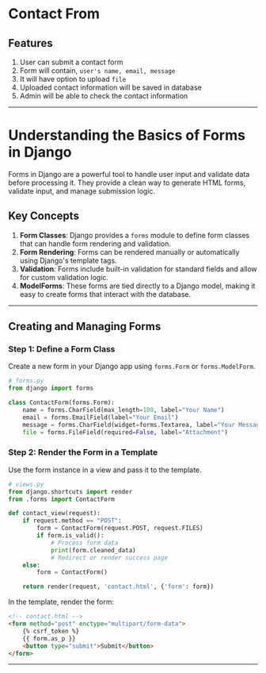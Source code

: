 # Contact From

## Features
1. User can submit a contact form
2. Form will contain, `user's name, email, message`
3. It will have option to upload `file`
4. Uploaded contact information will be saved in database
5. Admin will be able to check the contact information

---

# Understanding the Basics of Forms in Django

Forms in Django are a powerful tool to handle user input and validate data before processing it. They provide a clean way to generate HTML forms, validate input, and manage submission logic.

## Key Concepts

1. **Form Classes**: Django provides a `forms` module to define form classes that can handle form rendering and validation.
2. **Form Rendering**: Forms can be rendered manually or automatically using Django's template tags.
3. **Validation**: Forms include built-in validation for standard fields and allow for custom validation logic.
4. **ModelForms**: These forms are tied directly to a Django model, making it easy to create forms that interact with the database.

---

## Creating and Managing Forms

### Step 1: Define a Form Class

Create a new form in your Django app using `forms.Form` or `forms.ModelForm`.

```python
# forms.py
from django import forms

class ContactForm(forms.Form):
    name = forms.CharField(max_length=100, label="Your Name")
    email = forms.EmailField(label="Your Email")
    message = forms.CharField(widget=forms.Textarea, label="Your Message")
    file = forms.FileField(required=False, label="Attachment")
```

### Step 2: Render the Form in a Template

Use the form instance in a view and pass it to the template.

```python
# views.py
from django.shortcuts import render
from .forms import ContactForm

def contact_view(request):
    if request.method == "POST":
        form = ContactForm(request.POST, request.FILES)
        if form.is_valid():
            # Process form data
            print(form.cleaned_data)
            # Redirect or render success page
    else:
        form = ContactForm()

    return render(request, 'contact.html', {'form': form})
```

In the template, render the form:

```html
<!-- contact.html -->
<form method="post" enctype="multipart/form-data">
    {% csrf_token %}
    {{ form.as_p }}
    <button type="submit">Submit</button>
</form>
```

---
